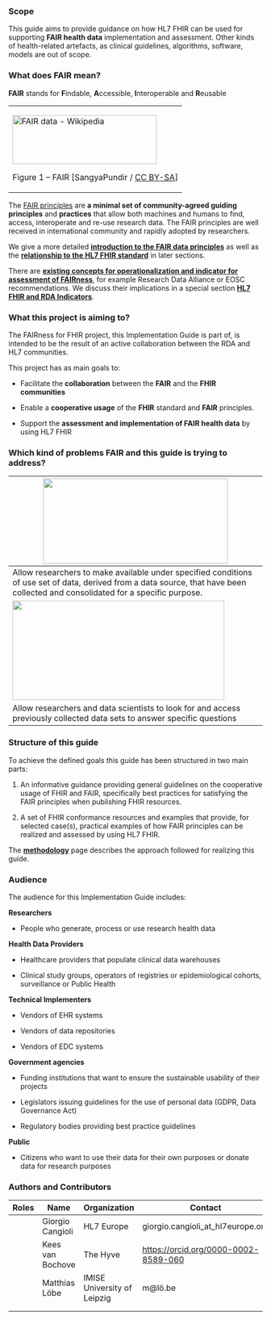 ### Scope

This guide aims to provide guidance on how HL7 FHIR can be used for
supporting **FAIR health data** implementation and assessment. Other
kinds of health-related artefacts, as clinical guidelines, algorithms,
software, models are out of scope.

### What does FAIR mean?

**FAIR** stands for **F**indable, **A**ccessible, **I**nteroperable and
**R**eusable

<table>
<tbody>
<tr class="odd">
<td><p><img src="home-1.png" style="width:2.98265in;height:1.01225in" alt="FAIR data - Wikipedia" /></p>
<p>Figure 1 – FAIR [SangyaPundir / <a href="https://creativecommons.org/licenses/by-sa/4.0">CC BY-SA</a>]</p></td>
</tr>
</tbody>
</table>

The [FAIR principles](https://www.go-fair.org/fair-principles) are **a
minimal set of community-agreed guiding principles** and **practices**
that allow both machines and humans to find, access, interoperate and
re-use research data. The FAIR principles are well received in
international community and rapidly adopted by researchers.

We give a more detailed [**introduction to the FAIR data
principles**](FAIR.html) as well as the [**relationship to the HL7 FHIR
standard**](FHIRandFAIR.html) in later sections.

There are [**existing concepts for operationalization and indicator for
assessment of
FAIRness**](https://confluence.hl7.org/pages/viewpage.action?pageId=104570028),
for example Research Data Alliance or EOSC recommendations. We discuss
their implications in a special section [**HL7 FHIR and RDA
Indicators**](FHIRandRDAMetrics.html).

### What this project is aiming to?

The FAIRness for FHIR project, this Implementation Guide is part of, is
intended to be the result of an active collaboration between the RDA and
HL7 communities.

This project has as main goals to:

  - Facilitate the **collaboration** between the **FAIR** and the
    **FHIR** **communities**

  - Enable a **cooperative usage** of the **FHIR** standard and **FAIR**
    principles.

  - Support the **assessment and implementation of FAIR health data** by
    using HL7 FHIR

### Which kind of problems FAIR and this guide is trying to address?

<table>
<thead>
<tr class="header">
<th><img src="home-2.png" style="width:3.81613in;height:1.7551in" /></th>
</tr>
</thead>
<tbody>
<tr class="odd">
<td>Allow researchers to make available under specified conditions of use set of data, derived from a data source, that have been collected and consolidated for a specific purpose.</td>
</tr>
<tr class="even">
<td><img src="home-3.png" style="width:4.37755in;height:2.05676in" /></td>
</tr>
<tr class="odd">
<td>Allow researchers and data scientists to look for and access previously collected data sets to answer specific questions</td>
</tr>
</tbody>
</table>

### Structure of this guide

To achieve the defined goals this guide has been structured in two main
parts:

1)  An informative guidance providing general guidelines on the
    cooperative usage of FHIR and FAIR, specifically best practices for
    satisfying the FAIR principles when publishing FHIR resources.

2)  A set of FHIR conformance resources and examples that provide, for
    selected case(s), practical examples of how FAIR principles can be
    realized and assessed by using HL7 FHIR.

The [**methodology**](methodology.html) page describes the approach
followed for realizing this guide.

### Audience

The audience for this Implementation Guide includes:

**Researchers**

  - People who generate, process or use research health data

**Health Data Providers**

  - Healthcare providers that populate clinical data warehouses

  - Clinical study groups, operators of registries or epidemiological
    cohorts, surveillance or Public Health

**Technical Implementers**

  - Vendors of EHR systems

  - Vendors of data repositories

  - Vendors of EDC systems

**Government agencies**

  - Funding institutions that want to ensure the sustainable usability
    of their projects

  - Legislators issuing guidelines for the use of personal data (GDPR,
    Data Governance Act)

  - Regulatory bodies providing best practice guidelines

**Public**

  - Citizens who want to use their data for their own purposes or donate
    data for research purposes

### Authors and Contributors

<table>
<thead>
<tr class="header">
<th>Roles</th>
<th>Name</th>
<th>Organization</th>
<th>Contact</th>
</tr>
</thead>
<tbody>
<tr class="odd">
<td></td>
<td>Giorgio Cangioli</td>
<td>HL7 Europe</td>
<td>giorgio.cangioli_at_hl7europe.org</td>
</tr>
<tr class="even">
<td></td>
<td>Kees van Bochove</td>
<td>The Hyve</td>
<td><a href="https://orcid.org/0000-0002-8589-060">https://orcid.org/0000-0002-8589-060</a></td>
</tr>
<tr class="odd">
<td></td>
<td>Matthias Löbe</td>
<td>IMISE University of Leipzig</td>
<td>m@lö.be</td>
</tr>
<tr class="even">
<td></td>
<td></td>
<td></td>
<td></td>
</tr>
<tr class="odd">
<td></td>
<td></td>
<td></td>
<td></td>
</tr>
</tbody>
</table>
